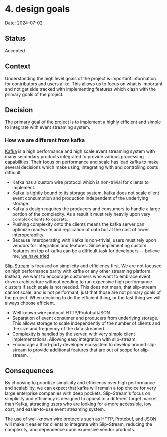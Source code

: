 # 4. design goals

Date: 2024-07-02

## Status

Accepted

## Context

Understanding the high level goals of the project is important information for contributors and users alike. This
allows us to focus on what is important and not get side tracked with implementing features which clash with the 
primary goals of the project.

## Decision

The primary goal of the project is to implement a highly efficient and simple to integrate with event streaming system.

### How we are different from kafka
[Kafka](https://www.confluent.io/what-is-apache-kafka/) is a high performance and high scale event streaming system
with many secondary products integrated to provide various processing capabilities. Their focus on performance and
scale has lead kafka to make several decisions which make using, integrating with and controlling costs difficult.

* Kafka has a custom wire protocol which is non-trivial for clients to implement.
* Kafka is tightly bound to its storage system, kafka does not scale client event consumption and production
  independent of the underlying storage.
* Kafka's design requires the producers and consumers to handle a large portion of the complexity. As a result
  it must rely heavily upon very complex clients to operate.
* Pushing complexity onto the clients means the kafka server can optimize read/write and replication of data
  but at the cost of lower interoperability.
* Because interoperating with Kafka is non-trivial, users must rely upon vendors for integration and features.
  Since implementing custom features on top of kafka can be a difficult task for developers -- believe me, 
  [we have tried](https://github.com/mailgun/kafka-pixy)

[Slip-Stream](https://slip-stream.net) is focused on simplicity and efficiency first. We are not focused on high
performance parity with kafka or any other streaming platform. Instead, we want to encourage customers who want to
embrace event driven architecture without needing to run expensive high performance clusters if such scale is not
needed. This does not mean, that slip-stream cannot scale, and is not performant, just that those are not primary
goals of the project. When deciding to do the efficient thing, or the fast thing we will always choose efficient.

* Well known wire protocol HTTP/Protobuf/JSON
* Separation of event consumer and producers from underlying storage. This allows storage to scale independently of
  the number of clients and the size and frequency of the data streamed.
* Complexity is handled by the server, with very simple client implementations. Allowing easy integration with
  slip-stream.
* Encourage a third-party developer ecosystem to develop around slip-stream to provide additional features that are
  out of scope for slip-stream.

## Consequences

By choosing to prioritize simplicity and efficiency over high performance and scalability, we can expect that kafka
will remain a top choice for very large enterprise companies with deep pockets. Slip-Stream's focus on simplicity and 
efficiency is designed to appeal to a different target market than Kafka, attracting users who are looking for a more
accessible, low cost, and easier-to-use event streaming system.

The use of well-known wire protocols such as HTTP, Protobuf, and JSON will make it easier for clients to integrate
with Slip-Stream, reducing the complexity, and dependence upon expensive vendor products.
